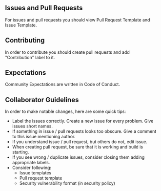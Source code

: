 ## Issues and Pull Requests

For issues and pull requests you
should view Pull Request Template
and Issue Template.

## Contributing

In order to contribute you should
create pull requests and add
"Contribution" label to it.

## Expectations

Community Expectations are written
in Code of Conduct.

## Collaborator Guidelines

In order to make notable changes,
here are some quick tips:

- Label the issues correctly. Create a new issue for every problem. Give issues short names.
- If something in issue / pull requests looks too obscure. Give a comment to this issue mentioning author.
- If you understand issue / pull request, but others do not, edit issue.
- When creating pull request, be sure that it is working and build is starting.
- If you see wrong / duplicate issues, consider closing them adding appropriate labels.
- Consider following:
  - Issue templates
  - Pull request template
  - Security vulnerability format (in security policy)
